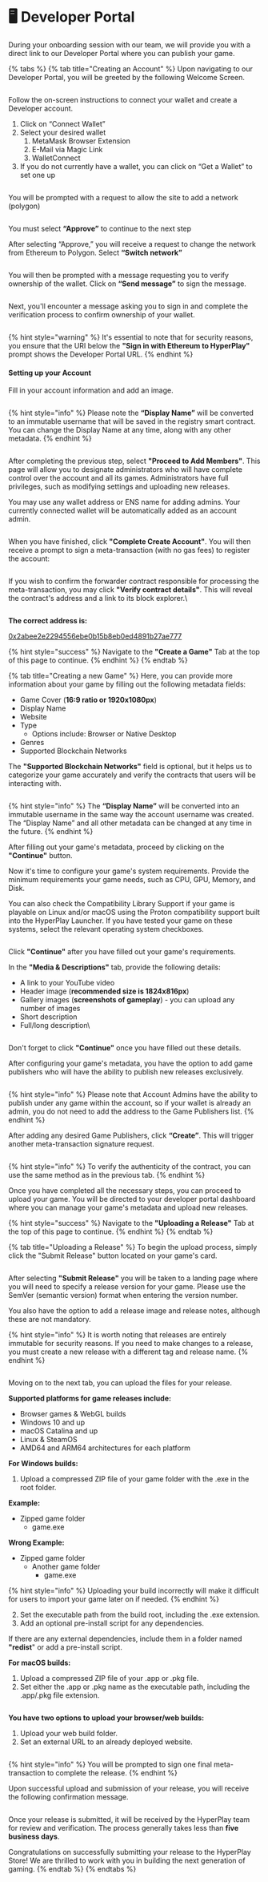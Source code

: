 # 🖥 Developer Portal

During your onboarding session with our team, we will provide you with a direct link to our Developer Portal where you can publish your game.

{% tabs %}
{% tab title="Creating an Account" %}
Upon navigating to our Developer Portal, you will be greeted by the following Welcome Screen.

<figure><img src="../../.gitbook/assets/Screenshot 2023-04-18 at 5.43.45 PM.png" alt=""><figcaption></figcaption></figure>

Follow the on-screen instructions to connect your wallet and create a Developer account.

1. Click on “Connect Wallet”&#x20;
2. Select your desired wallet
   1. MetaMask Browser Extension
   2. E-Mail via Magic Link
   3. WalletConnect
3. If you do not currently have a wallet, you can click on “Get a Wallet” to set one up

<figure><img src="../../.gitbook/assets/Screenshot 2023-04-18 at 5.50.18 PM.png" alt=""><figcaption></figcaption></figure>

You will be prompted with a request to allow the site to add a network (polygon)

<figure><img src="../../.gitbook/assets/Screenshot 2023-04-18 at 5.58.49 PM.png" alt=""><figcaption></figcaption></figure>

You must select **“Approve”** to continue to the next step

After selecting “Approve,” you will receive a request to change the network from Ethereum to Polygon. Select **“Switch network”**

<figure><img src="../../.gitbook/assets/Screenshot 2023-04-18 at 5.58.59 PM (1).png" alt=""><figcaption></figcaption></figure>

You will then be prompted with a message requesting you to verify ownership of the wallet. Click on **“Send message”** to sign the message.

<figure><img src="../../.gitbook/assets/Screenshot 2023-04-18 at 5.59.13 PM.png" alt=""><figcaption></figcaption></figure>

Next, you'll encounter a message asking you to sign in and complete the verification process to confirm ownership of your wallet.

<figure><img src="../../.gitbook/assets/Screenshot 2023-04-18 at 6.00.02 PM.png" alt=""><figcaption></figcaption></figure>

{% hint style="warning" %}
It's essential to note that for security reasons, you ensure that the URI below the **"Sign in with Ethereum to HyperPlay"** prompt shows the Developer Portal URL.
{% endhint %}

#### Setting up your Account

Fill in your account information and add an image.

<figure><img src="../../.gitbook/assets/Screenshot 2023-04-18 at 7.52.14 PM.png" alt=""><figcaption></figcaption></figure>

{% hint style="info" %}
Please note the **“Display Name”** will be converted to an immutable username that will be saved in the registry smart contract. You can change the Display Name at any time, along with any other metadata.
{% endhint %}

<figure><img src="../../.gitbook/assets/Screenshot 2023-04-18 at 7.52.41 PM.png" alt=""><figcaption></figcaption></figure>

After completing the previous step, select **"Proceed to Add Members"**. This page will allow you to designate administrators who will have complete control over the account and all its games. Administrators have full privileges, such as modifying settings and uploading new releases.

You may use any wallet address or ENS name for adding admins. Your currently connected wallet will be automatically added as an account admin.

<figure><img src="../../.gitbook/assets/Screenshot 2023-04-18 at 7.53.00 PM.png" alt=""><figcaption></figcaption></figure>

When you have finished, click **"Complete Create Account"**. You will then receive a prompt to sign a meta-transaction (with no gas fees) to register the account:

<figure><img src="../../.gitbook/assets/Screenshot 2023-04-18 at 7.53.29 PM.png" alt=""><figcaption></figcaption></figure>

If you wish to confirm the forwarder contract responsible for processing the meta-transaction, you may click **"Verify contract details"**. This will reveal the contract's address and a link to its block explorer.\


<figure><img src="../../.gitbook/assets/Screenshot 2023-04-18 at 7.53.40 PM.png" alt=""><figcaption></figcaption></figure>

**The correct address is:**

[0x2abee2e2294556ebe0b15b8eb0ed4891b27ae777](https://polygonscan.com/address/0x2abee2e2294556ebe0b15b8eb0ed4891b27ae777)

{% hint style="success" %}
Navigate to the **"Create a Game"** Tab at the top of this page to continue.&#x20;
{% endhint %}
{% endtab %}

{% tab title="Creating a new Game" %}
Here, you can provide more information about your game by filling out the following metadata fields:

* Game Cover (**16:9 ratio or 1920x1080px**)
* Display Name
* Website
* Type
  * Options include: Browser or Native Desktop
* Genres
* Supported Blockchain Networks

The **"Supported Blockchain Networks"** field is optional, but it helps us to categorize your game accurately and verify the contracts that users will be interacting with.

<figure><img src="../../.gitbook/assets/Screenshot 2023-04-19 at 3.36.55 PM.png" alt=""><figcaption></figcaption></figure>

{% hint style="info" %}
The **“Display Name”** will be converted into an immutable username in the same way the account username was created. The “Display Name” and all other metadata can be changed at any time in the future.
{% endhint %}

After filling out your game's metadata, proceed by clicking on the **"Continue"** button.

Now it's time to configure your game's system requirements. Provide the minimum requirements your game needs, such as CPU, GPU, Memory, and Disk.&#x20;

You can also check the Compatibility Library Support if your game is playable on Linux and/or macOS using the Proton compatibility support built into the HyperPlay Launcher. If you have tested your game on these systems, select the relevant operating system checkboxes.

<figure><img src="../../.gitbook/assets/Screenshot 2023-04-19 at 3.37.19 PM.png" alt=""><figcaption></figcaption></figure>

Click **"Continue"** after you have filled out your game's requirements.

In the **"Media & Descriptions"** tab, provide the following details:

* A link to your YouTube video
* Header image (**recommended size is 1824x816px**)
* Gallery images (**screenshots of gameplay**) - you can upload any number of images
* Short description
* Full/long description\


<figure><img src="../../.gitbook/assets/Screenshot 2023-04-19 at 3.39.43 PM.png" alt=""><figcaption></figcaption></figure>

Don't forget to click **"Continue"** once you have filled out these details.

After configuring your game's metadata, you have the option to add game publishers who will have the ability to publish new releases exclusively.

<figure><img src="../../.gitbook/assets/Screenshot 2023-04-19 at 3.38.03 PM.png" alt=""><figcaption></figcaption></figure>

{% hint style="info" %}
Please note that Account Admins have the ability to publish under any game within the account, so if your wallet is already an admin, you do not need to add the address to the Game Publishers list.
{% endhint %}

After adding any desired Game Publishers, click **“Create”**. This will trigger another meta-transaction signature request.

<figure><img src="../../.gitbook/assets/Screenshot 2023-04-19 at 3.38.17 PM.png" alt=""><figcaption></figcaption></figure>

{% hint style="info" %}
To verify the authenticity of the contract, you can use the same method as in the previous tab.
{% endhint %}

Once you have completed all the necessary steps, you can proceed to upload your game. You will be directed to your developer portal dashboard where you can manage your game's metadata and upload new releases.&#x20;

{% hint style="success" %}
Navigate to the **"Uploading a Release"** Tab at the top of this page to continue.&#x20;
{% endhint %}
{% endtab %}

{% tab title="Uploading a Release" %}
To begin the upload process, simply click the "Submit Release" button located on your game's card.

<figure><img src="../../.gitbook/assets/Screenshot 2023-04-19 at 3.38.31 PM.png" alt=""><figcaption></figcaption></figure>

After selecting **"Submit Release"** you will be taken to a landing page where you will need to specify a release version for your game. Please use the SemVer (semantic version) format when entering the version number.

You also have the option to add a release image and release notes, although these are not mandatory.

{% hint style="info" %}
It is worth noting that releases are entirely immutable for security reasons. If you need to make changes to a release, you must create a new release with a different tag and release name.
{% endhint %}

<figure><img src="../../.gitbook/assets/Screenshot 2023-04-19 at 3.38.43 PM.png" alt=""><figcaption></figcaption></figure>

Moving on to the next tab, you can upload the files for your release.

**Supported platforms for game releases include:**

* Browser games & WebGL builds
* Windows 10 and up
* macOS Catalina and up
* Linux & SteamOS
* AMD64 and ARM64 architectures for each platform

**For Windows builds:**

1. Upload a compressed ZIP file of your game folder with the .exe in the root folder.&#x20;

**Example:**&#x20;

* Zipped game folder
  * game.exe

**Wrong Example:**

* Zipped game folder
  * Another game folder
    * game.exe&#x20;

{% hint style="info" %}
Uploading your build incorrectly will make it difficult for users to import your game later on if needed.
{% endhint %}

2. Set the executable path from the build root, including the .exe extension.
3. Add an optional pre-install script for any dependencies.

If there are any external dependencies, include them in a folder named **"redist**" or add a pre-install script.

**For macOS builds:**

1. Upload a compressed ZIP file of your .app or .pkg file.
2. Set either the .app or .pkg name as the executable path, including the .app/.pkg file extension.

<figure><img src="../../.gitbook/assets/Screenshot 2023-04-19 at 3.38.59 PM.png" alt=""><figcaption></figcaption></figure>

**You have two options to upload your browser/web builds:**

1. Upload your web build folder.
2. Set an external URL to an already deployed website.

<figure><img src="../../.gitbook/assets/Screenshot 2023-04-19 at 3.39.12 PM.png" alt=""><figcaption></figcaption></figure>

{% hint style="info" %}
You will be prompted to sign one final meta-transaction to complete the release.
{% endhint %}

Upon successful upload and submission of your release, you will receive the following confirmation message.

<figure><img src="../../.gitbook/assets/Screenshot 2023-04-19 at 3.39.24 PM.png" alt=""><figcaption></figcaption></figure>

Once your release is submitted, it will be received by the HyperPlay team for review and verification. The process generally takes less than **five business days**.

Congratulations on successfully submitting your release to the HyperPlay Store! We are thrilled to work with you in building the next generation of gaming.
{% endtab %}
{% endtabs %}



